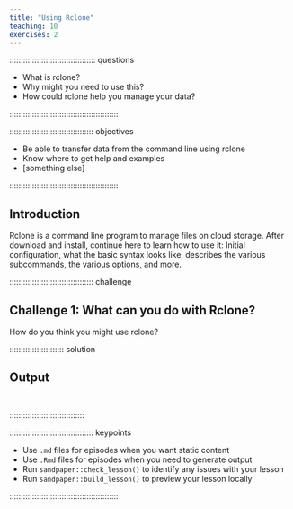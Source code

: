```yaml
---
title: "Using Rclone"
teaching: 10
exercises: 2
---
```


:::::::::::::::::::::::::::::::::::::: questions 

- What is rclone?
- Why might you need to use this?
- How could rclone help you manage your data?

::::::::::::::::::::::::::::::::::::::::::::::::

::::::::::::::::::::::::::::::::::::: objectives

- Be able to transfer data from the command line using rclone
- Know where to get help and examples
- [something else]


::::::::::::::::::::::::::::::::::::::::::::::::

## Introduction

Rclone is a command line program to manage files on cloud storage. After download and install, continue here to learn how to use it: Initial configuration, what the basic syntax looks like, describes the various subcommands, the various options, and more.

::::::::::::::::::::::::::::::::::::: challenge 

## Challenge 1: What can you do with Rclone?

How do you think you might use rclone?


:::::::::::::::::::::::: solution 

## Output
 
```output


```

:::::::::::::::::::::::::::::::::


::::::::::::::::::::::::::::::::::::: keypoints 

- Use `.md` files for episodes when you want static content
- Use `.Rmd` files for episodes when you need to generate output
- Run `sandpaper::check_lesson()` to identify any issues with your lesson
- Run `sandpaper::build_lesson()` to preview your lesson locally

::::::::::::::::::::::::::::::::::::::::::::::::

[r-markdown]: https://rmarkdown.rstudio.com/
